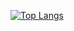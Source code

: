 [![Top Langs](https://github-readme-stats.vercel.app/api/top-langs/?username=iyoshiha)](https://github.com/anuraghazra/github-readme-stats)

